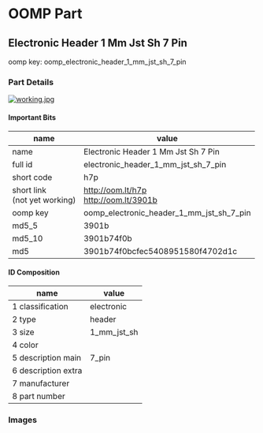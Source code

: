 # OOMP Part  
## Electronic Header 1 Mm Jst Sh 7 Pin  
  
oomp key: oomp_electronic_header_1_mm_jst_sh_7_pin  
  
### Part Details  
  
[![working.jpg](working_600.jpg)](working.jpg)  
  
#### Important Bits  
| name | value | 
| --- | --- | 
| name | Electronic Header 1 Mm Jst Sh 7 Pin | 
| full id | electronic_header_1_mm_jst_sh_7_pin | 
| short code | h7p | 
| short link<br>(not yet working) | http://oom.lt/h7p<br>http://oom.lt/3901b | 
| oomp key | oomp_electronic_header_1_mm_jst_sh_7_pin | 
| md5_5 | 3901b | 
| md5_10 | 3901b74f0b | 
| md5 | 3901b74f0bcfec5408951580f4702d1c | 
#### ID Composition  
| name | value | 
| --- | --- | 
| 1 classification | electronic | 
| 2 type | header | 
| 3 size | 1_mm_jst_sh | 
| 4 color |  | 
| 5 description main | 7_pin | 
| 6 description extra |  | 
| 7 manufacturer |  | 
| 8 part number |  | 
### Images  
